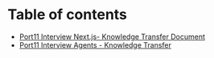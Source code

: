 # Table of contents

* [Port11 Interview Next.js- Knowledge Transfer Document](README.md)
* [Port11 Interview Agents - Knowledge Transfer](port11-interview-agents-knowledge-transfer.md)
